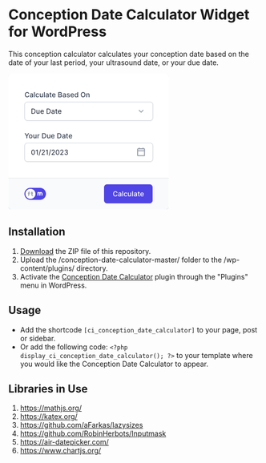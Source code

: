 # Conception Date Calculator Widget for WordPress

This conception calculator calculates your conception date based on the date of your last period, your ultrasound date, or your due date.

![Conception Date Calculator Input Form](/assets/images/screenshot-1.png "Conception Date Calculator Input Form")

## Installation

1. [Download](https://github.com/pub-calculator-io/conception-date-calculator/archive/refs/heads/master.zip) the ZIP file of this repository.
2. Upload the /conception-date-calculator-master/ folder to the /wp-content/plugins/ directory.
3. Activate the [Conception Date Calculator](https://www.calculator.io/conception-date-calculator/ "Conception Date Calculator Homepage") plugin through the "Plugins" menu in WordPress.

## Usage
* Add the shortcode `[ci_conception_date_calculator]` to your page, post or sidebar.
* Or add the following code: `<?php display_ci_conception_date_calculator(); ?>` to your template where you would like the Conception Date Calculator to appear.

## Libraries in Use
1. https://mathjs.org/
2. https://katex.org/
3. https://github.com/aFarkas/lazysizes
4. https://github.com/RobinHerbots/Inputmask
5. https://air-datepicker.com/
6. https://www.chartjs.org/
